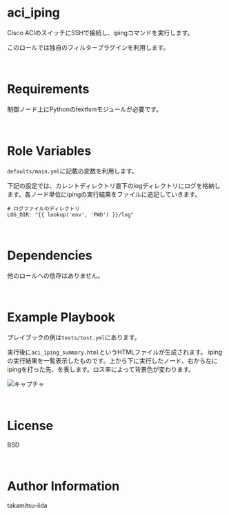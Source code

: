# aci_iping

Cisco ACIのスイッチにSSHで接続し、ipingコマンドを実行します。

このロールでは独自のフィルタープラグインを利用します。

<br>

# Requirements

制御ノード上にPythonのtextfsmモジュールが必要です。

<br>

# Role Variables

`defaults/main.yml`に記載の変数を利用します。

下記の設定では、カレントディレクトリ直下のlogディレクトリにログを格納します。各ノード単位にipingの実行結果をファイルに追記していきます。

```
# ログファイルのディレクトリ
LOG_DIR: "{{ lookup('env', 'PWD') }}/log"
```

<br>

# Dependencies

他のロールへの依存はありません。

<br>

# Example Playbook

プレイブックの例は`tests/test.yml`にあります。

実行後に`aci_iping_summary.html`というHTMLファイルが生成されます。
ipingの実行結果を一覧表示したものです。上から下に実行したノード、右から左にipingを打った先、を表します。ロス率によって背景色が変わります。

![キャプチャ](https://user-images.githubusercontent.com/21165341/125151152-0ae86d00-e180-11eb-8c19-77562c1780f5.PNG)

<br>

# License

BSD

<br>

# Author Information

takamitsu-iida